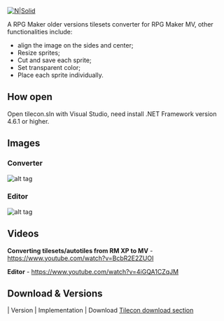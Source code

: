 [![N|Solid](https://4.bp.blogspot.com/-79Hg_oVZLg0/WY80mJfaNqI/AAAAAAAAHfU/Pa6p0ThbNbkX5FZAHvCBtvR7bM0ALTvQwCLcBGAs/s1600/logopng%2B%25281%2529.png)](https://hermespasser.github.io/pages/tilecon.html)
<br />

A RPG Maker older versions tilesets converter for RPG Maker MV, other functionalities include:
- align the image on the sides and center;
- Resize sprites;
- Cut and save each sprite;
- Set transparent color;
- Place each sprite individually.


## How open
Open tilecon.sln with Visual Studio, need install .NET Framework version 4.6.1 or higher. 


## Images


### Converter
![alt tag](https://2.bp.blogspot.com/-JiRk-mooXas/WSnclbmfVII/AAAAAAAAHIE/2Siv2VXsomgIVfSVL5BLyM-GRD19BcxqQCLcB/s320/1.png)
<br />

### Editor
![alt tag](https://3.bp.blogspot.com/-Jlh7tJ_OU9g/WSncl_BqTaI/AAAAAAAAHII/p_go504wabcYNbm_tw6kpTfet1uIis77wCLcB/s320/2.png)


## Videos

**Converting tilesets/autotiles from RM XP to MV** - https://www.youtube.com/watch?v=BcbR2E2ZUOI

**Editor** - https://www.youtube.com/watch?v=4iGQA1CZqJM


## Download & Versions

| Version | Implementation | Download
[Tilecon download section](https://hermespasser.github.io/pages/tilecon.html#versions)
